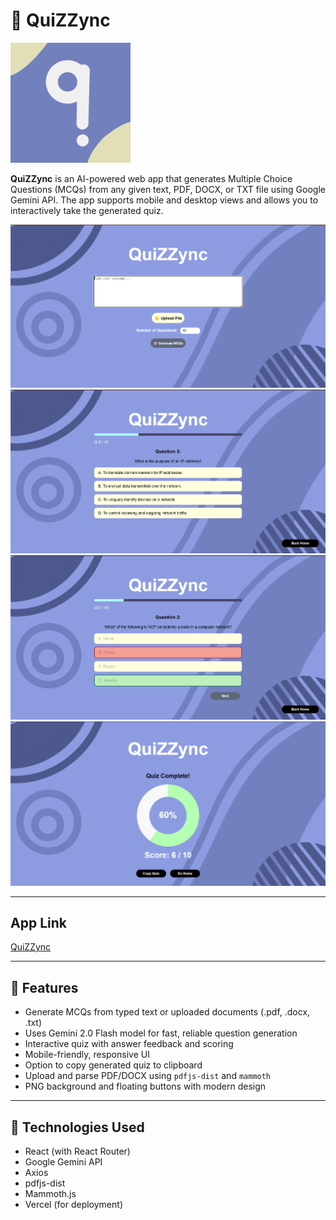 # 🧠 QuiZZync

![logo](./public/logo192.png)

**QuiZZync** is an AI-powered web app that generates Multiple Choice Questions (MCQs) from any given text, PDF, DOCX, or TXT file using Google Gemini API. The app supports mobile and desktop views and allows you to interactively take the generated quiz.

![Screenshot](./public/Screenshot1.png)
![Screenshot](./public/Screenshot2.png)
![Screenshot](./public/Screenshot3.png)
![Screenshot](./public/Screenshot4.png)

---

## App Link

[QuiZZync](https://qui-z-zync.vercel.app/)

---

## 🚀 Features

-  Generate MCQs from typed text or uploaded documents (.pdf, .docx, .txt)
-  Uses Gemini 2.0 Flash model for fast, reliable question generation
-  Interactive quiz with answer feedback and scoring
-  Mobile-friendly, responsive UI
-  Option to copy generated quiz to clipboard
-  Upload and parse PDF/DOCX using `pdfjs-dist` and `mammoth`
-  PNG background and floating buttons with modern design

---

## 🧰 Technologies Used

- React (with React Router)
- Google Gemini API
- Axios
- pdfjs-dist
- Mammoth.js
- Vercel (for deployment)


